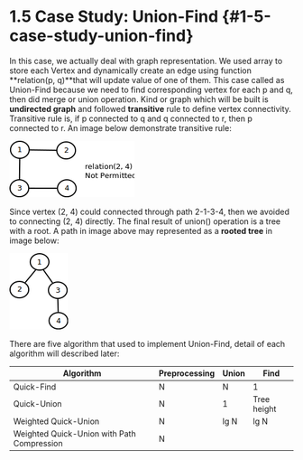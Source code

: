 # 1.5 Case Study: Union-Find {#1-5-case-study-union-find}

In this case, we actually deal with graph representation. We used array to store each Vertex and dynamically create an edge using function **relation(p, q)**that will update value of one of them. This case called as Union-Find because we need to find corresponding vertex for each p and q, then did merge or union operation. Kind or graph which will be built is **undirected graph** and followed **transitive** rule to define vertex connectivity. Transitive rule is, if p connected to q and q connected to r, then p connected to r. An image below demonstrate transitive rule:

![](../assets/image1.png)

Since vertex (2, 4) could connected through path 2-1-3-4, then we avoided to connecting (2, 4) directly. The final result of union() operation is a tree with a root. A path in image above may represented as a **rooted tree** in image below:

![](../assets/image2.png)

There are five algorithm that used to implement Union-Find, detail of each algorithm will described later:

| Algorithm | Preprocessing | Union | Find |
| --- | --- | --- | --- |
| Quick-Find | N | N | 1 |
| Quick-Union | N | 1 | Tree height |
| Weighted Quick-Union | N | lg N | lg N |
| Weighted Quick-Union with Path Compression | N |  |
